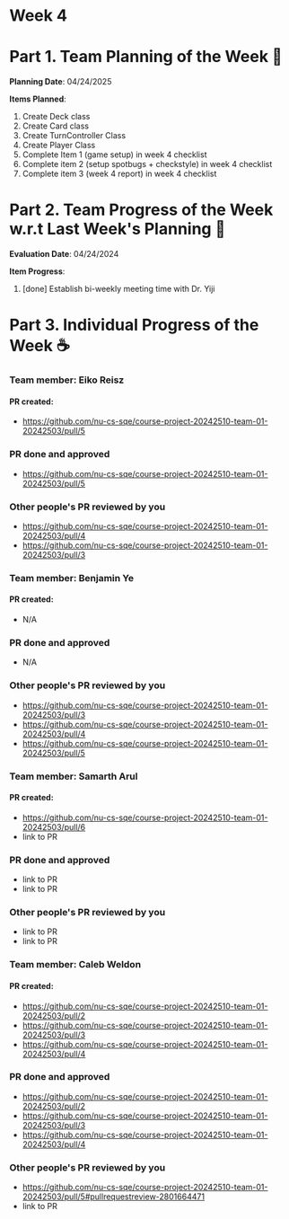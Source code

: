 # Week 4

# Part 1. Team Planning of the Week :ledger:
**Planning Date**: 04/24/2025

**Items Planned**:
1. Create Deck class
2. Create Card class
3. Create TurnController Class
4. Create Player Class 
5. Complete Item 1 (game setup) in week 4 checklist
6. Complete item 2 (setup spotbugs + checkstyle) in week 4 checklist
7. Complete item 3 (week 4 report) in week 4 checklist

# Part 2. Team Progress of the Week w.r.t Last Week's Planning :green_book:
**Evaluation Date**: 04/24/2024

**Item Progress**:
1. [done] Establish bi-weekly meeting time with Dr. Yiji

# Part 3. Individual Progress of the Week :coffee:

### Team member: Eiko Reisz
#### PR created:
- https://github.com/nu-cs-sqe/course-project-20242510-team-01-20242503/pull/5

### PR done and approved
- https://github.com/nu-cs-sqe/course-project-20242510-team-01-20242503/pull/5

### Other people's PR reviewed by you
- https://github.com/nu-cs-sqe/course-project-20242510-team-01-20242503/pull/4
- https://github.com/nu-cs-sqe/course-project-20242510-team-01-20242503/pull/3


### Team member: Benjamin Ye
#### PR created:
- N/A

### PR done and approved
- N/A

### Other people's PR reviewed by you
- https://github.com/nu-cs-sqe/course-project-20242510-team-01-20242503/pull/3
- https://github.com/nu-cs-sqe/course-project-20242510-team-01-20242503/pull/4
- https://github.com/nu-cs-sqe/course-project-20242510-team-01-20242503/pull/5



### Team member: Samarth Arul
#### PR created:
- https://github.com/nu-cs-sqe/course-project-20242510-team-01-20242503/pull/6
- link to PR

### PR done and approved
- link to PR
- link to PR

### Other people's PR reviewed by you
- link to PR
- link to PR


### Team member: Caleb Weldon
#### PR created:
- https://github.com/nu-cs-sqe/course-project-20242510-team-01-20242503/pull/2
- https://github.com/nu-cs-sqe/course-project-20242510-team-01-20242503/pull/3
- https://github.com/nu-cs-sqe/course-project-20242510-team-01-20242503/pull/4

### PR done and approved
- https://github.com/nu-cs-sqe/course-project-20242510-team-01-20242503/pull/2
- https://github.com/nu-cs-sqe/course-project-20242510-team-01-20242503/pull/3
- https://github.com/nu-cs-sqe/course-project-20242510-team-01-20242503/pull/4

### Other people's PR reviewed by you
- https://github.com/nu-cs-sqe/course-project-20242510-team-01-20242503/pull/5#pullrequestreview-2801664471
- link to PR

